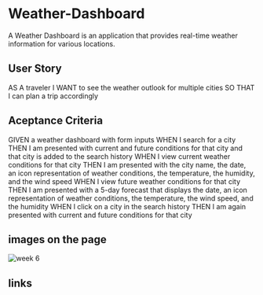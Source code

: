 # Weather-Dashboard
A Weather Dashboard is an application that provides real-time weather information for various locations.
## User Story
AS A traveler
I WANT to see the weather outlook for multiple cities
SO THAT I can plan a trip accordingly

## Aceptance Criteria
GIVEN a weather dashboard with form inputs
WHEN I search for a city
THEN I am presented with current and future conditions for that city and that city is added to the search history
WHEN I view current weather conditions for that city
THEN I am presented with the city name, the date, an icon representation of weather conditions, the temperature, the humidity, and the wind speed
WHEN I view future weather conditions for that city
THEN I am presented with a 5-day forecast that displays the date, an icon representation of weather conditions, the temperature, the wind speed, and the humidity
WHEN I click on a city in the search history
THEN I am again presented with current and future conditions for that city

## images on the page
![week 6](https://github.com/fabianmedina3012/Weather-Dashboard/assets/164245084/42bf1e1a-add1-491b-852c-bbd9f37d5cb3)

## links 
